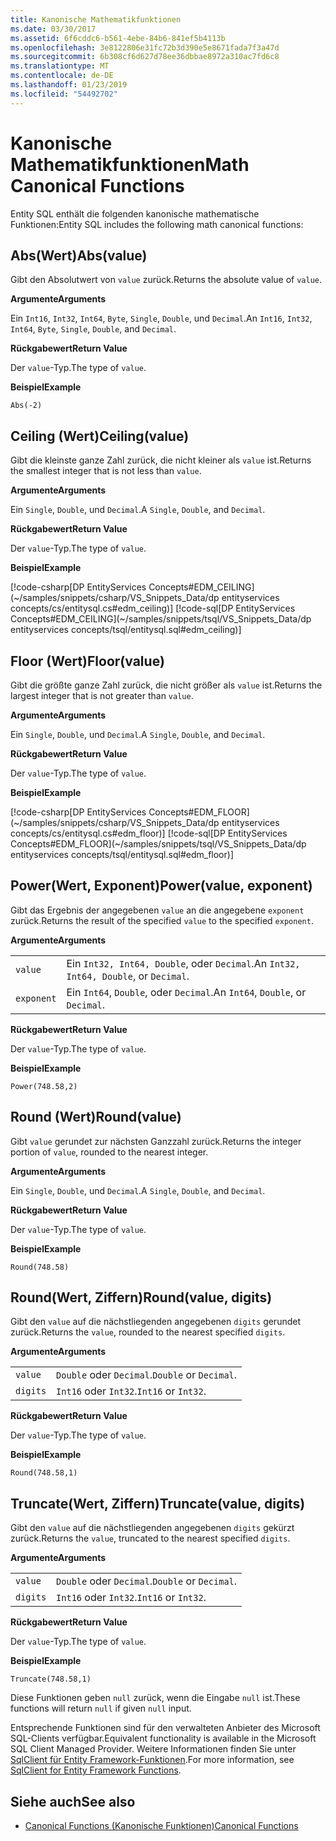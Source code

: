 ```yaml
---
title: Kanonische Mathematikfunktionen
ms.date: 03/30/2017
ms.assetid: 6f6cddc6-b561-4ebe-84b6-841ef5b4113b
ms.openlocfilehash: 3e8122806e31fc72b3d390e5e8671fada7f3a47d
ms.sourcegitcommit: 6b308cf6d627d78ee36dbbae8972a310ac7fd6c8
ms.translationtype: MT
ms.contentlocale: de-DE
ms.lasthandoff: 01/23/2019
ms.locfileid: "54492702"
---
```

# <a name="math-canonical-functions"></a><span data-ttu-id="8689b-102">Kanonische Mathematikfunktionen</span><span class="sxs-lookup"><span data-stu-id="8689b-102">Math Canonical Functions</span></span>

<span data-ttu-id="8689b-103">Entity SQL enthält die folgenden kanonische mathematische Funktionen:</span><span class="sxs-lookup"><span data-stu-id="8689b-103">Entity SQL includes the following math canonical functions:</span></span>
  
## <a name="absvalue"></a><span data-ttu-id="8689b-104">Abs(Wert)</span><span class="sxs-lookup"><span data-stu-id="8689b-104">Abs(value)</span></span>

<span data-ttu-id="8689b-105">Gibt den Absolutwert von `value` zurück.</span><span class="sxs-lookup"><span data-stu-id="8689b-105">Returns the absolute value of `value`.</span></span>

<span data-ttu-id="8689b-106">**Argumente**</span><span class="sxs-lookup"><span data-stu-id="8689b-106">**Arguments**</span></span>

<span data-ttu-id="8689b-107">Ein `Int16`, `Int32`, `Int64`, `Byte`, `Single`, `Double`, und `Decimal`.</span><span class="sxs-lookup"><span data-stu-id="8689b-107">An `Int16`, `Int32`, `Int64`, `Byte`, `Single`, `Double`, and `Decimal`.</span></span>

<span data-ttu-id="8689b-108">**Rückgabewert**</span><span class="sxs-lookup"><span data-stu-id="8689b-108">**Return Value**</span></span>

<span data-ttu-id="8689b-109">Der `value`-Typ.</span><span class="sxs-lookup"><span data-stu-id="8689b-109">The type of `value`.</span></span>

<span data-ttu-id="8689b-110">**Beispiel**</span><span class="sxs-lookup"><span data-stu-id="8689b-110">**Example**</span></span>

`Abs(-2)`

## <a name="ceilingvalue"></a><span data-ttu-id="8689b-111">Ceiling (Wert)</span><span class="sxs-lookup"><span data-stu-id="8689b-111">Ceiling(value)</span></span>

<span data-ttu-id="8689b-112">Gibt die kleinste ganze Zahl zurück, die nicht kleiner als `value` ist.</span><span class="sxs-lookup"><span data-stu-id="8689b-112">Returns the smallest integer that is not less than `value`.</span></span>

<span data-ttu-id="8689b-113">**Argumente**</span><span class="sxs-lookup"><span data-stu-id="8689b-113">**Arguments**</span></span>

<span data-ttu-id="8689b-114">Ein `Single`, `Double`, und `Decimal`.</span><span class="sxs-lookup"><span data-stu-id="8689b-114">A `Single`, `Double`, and `Decimal`.</span></span>

<span data-ttu-id="8689b-115">**Rückgabewert**</span><span class="sxs-lookup"><span data-stu-id="8689b-115">**Return Value**</span></span>

<span data-ttu-id="8689b-116">Der `value`-Typ.</span><span class="sxs-lookup"><span data-stu-id="8689b-116">The type of `value`.</span></span>

<span data-ttu-id="8689b-117">**Beispiel**</span><span class="sxs-lookup"><span data-stu-id="8689b-117">**Example**</span></span>

[!code-csharp[DP EntityServices Concepts#EDM_CEILING](~/samples/snippets/csharp/VS_Snippets_Data/dp entityservices concepts/cs/entitysql.cs#edm_ceiling)]
[!code-sql[DP EntityServices Concepts#EDM_CEILING](~/samples/snippets/tsql/VS_Snippets_Data/dp entityservices concepts/tsql/entitysql.sql#edm_ceiling)]

## <a name="floorvalue"></a><span data-ttu-id="8689b-118">Floor (Wert)</span><span class="sxs-lookup"><span data-stu-id="8689b-118">Floor(value)</span></span>

<span data-ttu-id="8689b-119">Gibt die größte ganze Zahl zurück, die nicht größer als `value` ist.</span><span class="sxs-lookup"><span data-stu-id="8689b-119">Returns the largest integer that is not greater than `value`.</span></span>

<span data-ttu-id="8689b-120">**Argumente**</span><span class="sxs-lookup"><span data-stu-id="8689b-120">**Arguments**</span></span>

<span data-ttu-id="8689b-121">Ein `Single`, `Double`, und `Decimal`.</span><span class="sxs-lookup"><span data-stu-id="8689b-121">A `Single`, `Double`, and `Decimal`.</span></span>

<span data-ttu-id="8689b-122">**Rückgabewert**</span><span class="sxs-lookup"><span data-stu-id="8689b-122">**Return Value**</span></span>

<span data-ttu-id="8689b-123">Der `value`-Typ.</span><span class="sxs-lookup"><span data-stu-id="8689b-123">The type of `value`.</span></span>

<span data-ttu-id="8689b-124">**Beispiel**</span><span class="sxs-lookup"><span data-stu-id="8689b-124">**Example**</span></span>

[!code-csharp[DP EntityServices Concepts#EDM_FLOOR](~/samples/snippets/csharp/VS_Snippets_Data/dp entityservices concepts/cs/entitysql.cs#edm_floor)]
[!code-sql[DP EntityServices Concepts#EDM_FLOOR](~/samples/snippets/tsql/VS_Snippets_Data/dp entityservices concepts/tsql/entitysql.sql#edm_floor)]

## <a name="powervalue-exponent"></a><span data-ttu-id="8689b-125">Power(Wert, Exponent)</span><span class="sxs-lookup"><span data-stu-id="8689b-125">Power(value, exponent)</span></span>

<span data-ttu-id="8689b-126">Gibt das Ergebnis der angegebenen `value` an die angegebene `exponent` zurück.</span><span class="sxs-lookup"><span data-stu-id="8689b-126">Returns the result of the specified `value` to the specified `exponent`.</span></span>

<span data-ttu-id="8689b-127">**Argumente**</span><span class="sxs-lookup"><span data-stu-id="8689b-127">**Arguments**</span></span>

|  |  |
|--|--|
|`value` | <span data-ttu-id="8689b-128">Ein `Int32, Int64, Double`, oder `Decimal`.</span><span class="sxs-lookup"><span data-stu-id="8689b-128">An `Int32, Int64, Double`, or `Decimal`.</span></span> |
|`exponent` | <span data-ttu-id="8689b-129">Ein `Int64`, `Double`, oder `Decimal`.</span><span class="sxs-lookup"><span data-stu-id="8689b-129">An `Int64`, `Double`, or `Decimal`.</span></span> |

<span data-ttu-id="8689b-130">**Rückgabewert**</span><span class="sxs-lookup"><span data-stu-id="8689b-130">**Return Value**</span></span>

<span data-ttu-id="8689b-131">Der `value`-Typ.</span><span class="sxs-lookup"><span data-stu-id="8689b-131">The type of `value`.</span></span>

<span data-ttu-id="8689b-132">**Beispiel**</span><span class="sxs-lookup"><span data-stu-id="8689b-132">**Example**</span></span>

`Power(748.58,2)`

## <a name="roundvalue"></a><span data-ttu-id="8689b-133">Round (Wert)</span><span class="sxs-lookup"><span data-stu-id="8689b-133">Round(value)</span></span>

<span data-ttu-id="8689b-134">Gibt `value` gerundet zur nächsten Ganzzahl zurück.</span><span class="sxs-lookup"><span data-stu-id="8689b-134">Returns the integer portion of `value`, rounded to the nearest integer.</span></span>

<span data-ttu-id="8689b-135">**Argumente**</span><span class="sxs-lookup"><span data-stu-id="8689b-135">**Arguments**</span></span>

<span data-ttu-id="8689b-136">Ein `Single`, `Double`, und `Decimal`.</span><span class="sxs-lookup"><span data-stu-id="8689b-136">A `Single`, `Double`, and `Decimal`.</span></span>

<span data-ttu-id="8689b-137">**Rückgabewert**</span><span class="sxs-lookup"><span data-stu-id="8689b-137">**Return Value**</span></span>

<span data-ttu-id="8689b-138">Der `value`-Typ.</span><span class="sxs-lookup"><span data-stu-id="8689b-138">The type of `value`.</span></span>

<span data-ttu-id="8689b-139">**Beispiel**</span><span class="sxs-lookup"><span data-stu-id="8689b-139">**Example**</span></span>

`Round(748.58)`

## <a name="roundvalue-digits"></a><span data-ttu-id="8689b-140">Round(Wert, Ziffern)</span><span class="sxs-lookup"><span data-stu-id="8689b-140">Round(value, digits)</span></span>

<span data-ttu-id="8689b-141">Gibt den `value` auf die nächstliegenden angegebenen `digits` gerundet zurück.</span><span class="sxs-lookup"><span data-stu-id="8689b-141">Returns the `value`, rounded to the nearest specified `digits`.</span></span>

<span data-ttu-id="8689b-142">**Argumente**</span><span class="sxs-lookup"><span data-stu-id="8689b-142">**Arguments**</span></span>

|  |  |
|--|--|
|`value`|<span data-ttu-id="8689b-143">`Double` oder `Decimal`.</span><span class="sxs-lookup"><span data-stu-id="8689b-143">`Double` or `Decimal`.</span></span>|
|`digits`|<span data-ttu-id="8689b-144">`Int16` oder `Int32`.</span><span class="sxs-lookup"><span data-stu-id="8689b-144">`Int16` or `Int32`.</span></span>|

<span data-ttu-id="8689b-145">**Rückgabewert**</span><span class="sxs-lookup"><span data-stu-id="8689b-145">**Return Value**</span></span>

<span data-ttu-id="8689b-146">Der `value`-Typ.</span><span class="sxs-lookup"><span data-stu-id="8689b-146">The type of `value`.</span></span>

<span data-ttu-id="8689b-147">**Beispiel**</span><span class="sxs-lookup"><span data-stu-id="8689b-147">**Example**</span></span>

`Round(748.58,1)`

## <a name="truncatevalue-digits"></a><span data-ttu-id="8689b-148">Truncate(Wert, Ziffern)</span><span class="sxs-lookup"><span data-stu-id="8689b-148">Truncate(value, digits)</span></span>

<span data-ttu-id="8689b-149">Gibt den `value` auf die nächstliegenden angegebenen `digits` gekürzt zurück.</span><span class="sxs-lookup"><span data-stu-id="8689b-149">Returns the `value`, truncated to the nearest specified `digits`.</span></span>

<span data-ttu-id="8689b-150">**Argumente**</span><span class="sxs-lookup"><span data-stu-id="8689b-150">**Arguments**</span></span>

|  |  |
|--|--|
|`value`|<span data-ttu-id="8689b-151">`Double` oder `Decimal`.</span><span class="sxs-lookup"><span data-stu-id="8689b-151">`Double` or `Decimal`.</span></span>|
|`digits`|<span data-ttu-id="8689b-152">`Int16` oder `Int32`.</span><span class="sxs-lookup"><span data-stu-id="8689b-152">`Int16` or `Int32`.</span></span>|

<span data-ttu-id="8689b-153">**Rückgabewert**</span><span class="sxs-lookup"><span data-stu-id="8689b-153">**Return Value**</span></span>

<span data-ttu-id="8689b-154">Der `value`-Typ.</span><span class="sxs-lookup"><span data-stu-id="8689b-154">The type of `value`.</span></span>

<span data-ttu-id="8689b-155">**Beispiel**</span><span class="sxs-lookup"><span data-stu-id="8689b-155">**Example**</span></span>

`Truncate(748.58,1)`  
  
 <span data-ttu-id="8689b-156">Diese Funktionen geben `null` zurück, wenn die Eingabe `null` ist.</span><span class="sxs-lookup"><span data-stu-id="8689b-156">These functions will return `null` if given `null` input.</span></span>  
  
 <span data-ttu-id="8689b-157">Entsprechende Funktionen sind für den verwalteten Anbieter des Microsoft SQL-Clients verfügbar.</span><span class="sxs-lookup"><span data-stu-id="8689b-157">Equivalent functionality is available in the Microsoft SQL Client Managed Provider.</span></span> <span data-ttu-id="8689b-158">Weitere Informationen finden Sie unter [SqlClient für Entity Framework-Funktionen](../../../../../../docs/framework/data/adonet/ef/sqlclient-for-ef-functions.md).</span><span class="sxs-lookup"><span data-stu-id="8689b-158">For more information, see [SqlClient for Entity Framework Functions](../../../../../../docs/framework/data/adonet/ef/sqlclient-for-ef-functions.md).</span></span>  
  
## <a name="see-also"></a><span data-ttu-id="8689b-159">Siehe auch</span><span class="sxs-lookup"><span data-stu-id="8689b-159">See also</span></span>
- [<span data-ttu-id="8689b-160">Canonical Functions (Kanonische Funktionen)</span><span class="sxs-lookup"><span data-stu-id="8689b-160">Canonical Functions</span></span>](../../../../../../docs/framework/data/adonet/ef/language-reference/canonical-functions.md)
